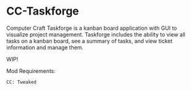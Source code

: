 # CC-Taskforge
Computer Craft Taskforge is a kanban board application with GUI to visualize project management. 
Taskforge includes the ability to view all tasks on a kanban board, see a summary of tasks, and view ticket information and manage them.

WIP!

Mod Requirements:

    CC: Tweaked
